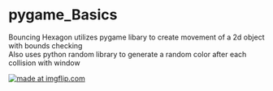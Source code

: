 # pygame_Basics
Bouncing Hexagon
utilizes pygame libary to create movement of a 2d object with bounds checking<br/>
Also uses python random library to generate a random color after each collision with window


<a href="https://imgflip.com/gif/3affiy"><img src="https://i.imgflip.com/3affiy.gif" title="made at imgflip.com"/></a>

